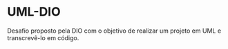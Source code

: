 # UML-DIO
Desafio proposto pela DIO com o objetivo de realizar um projeto em UML e transcrevê-lo em código.
